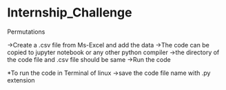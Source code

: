 # Internship_Challenge

Permutations

->Create a .csv file from Ms-Excel and add the data
->The code can be copied to jupyter notebook or any other python compiler
->the directory of the code file and .csv file should be same
->Run the code

*To run the code in Terminal of linux
 ->save the code file name with .py extension
